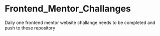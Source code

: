 # Frontend_Mentor_Challanges
Daily one frontend mentor website challange needs to be completed and push to these repository
